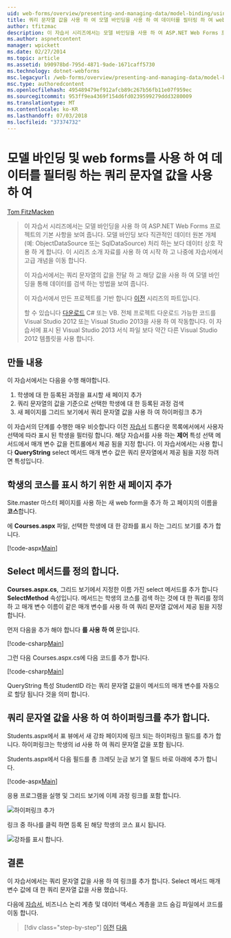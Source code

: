 ```yaml
---
uid: web-forms/overview/presenting-and-managing-data/model-binding/using-query-string-values-to-retrieve-data
title: 쿼리 문자열 값을 사용 하 여 모델 바인딩을 사용 하 여 데이터를 필터링 하 여 web forms | Microsoft Docs
author: tfitzmac
description: 이 자습서 시리즈에서는 모델 바인딩을 사용 하 여 ASP.NET Web Forms 프로젝트의 기본 사항을 보여 줍니다. 모델 바인딩을 통해 데이터 상호 작용 자세한 직선-...
ms.author: aspnetcontent
manager: wpickett
ms.date: 02/27/2014
ms.topic: article
ms.assetid: b90978bd-795d-4871-9ade-1671caff5730
ms.technology: dotnet-webforms
msc.legacyurl: /web-forms/overview/presenting-and-managing-data/model-binding/using-query-string-values-to-retrieve-data
msc.type: authoredcontent
ms.openlocfilehash: 495489479ef912afcb89c267b56fb11e07f959ec
ms.sourcegitcommit: 953ff9ea4369f154d6fd0239599279ddd3280009
ms.translationtype: MT
ms.contentlocale: ko-KR
ms.lasthandoff: 07/03/2018
ms.locfileid: "37374732"
---
```

<a name="using-query-string-values-to-filter-data-with-model-binding-and-web-forms"></a>모델 바인딩 및 web forms를 사용 하 여 데이터를 필터링 하는 쿼리 문자열 값을 사용 하 여
====================
[Tom FitzMacken](https://github.com/tfitzmac)

> 이 자습서 시리즈에서는 모델 바인딩을 사용 하 여 ASP.NET Web Forms 프로젝트의 기본 사항을 보여 줍니다. 모델 바인딩 보다 직관적인 데이터 원본 개체 (예: ObjectDataSource 또는 SqlDataSource) 처리 하는 보다 데이터 상호 작용 하 게 합니다. 이 시리즈 소개 자료를 사용 하 여 시작 하 고 나중에 자습서에서 고급 개념을 이동 합니다.
> 
> 이 자습서에서는 쿼리 문자열의 값을 전달 하 고 해당 값을 사용 하 여 모델 바인딩을 통해 데이터를 검색 하는 방법을 보여 줍니다.
> 
> 이 자습서에서 만든 프로젝트를 기반 합니다 [이전](retrieving-data.md) 시리즈의 파트입니다.
> 
> 할 수 있습니다 [다운로드](https://go.microsoft.com/fwlink/?LinkId=286116) C# 또는 VB. 전체 프로젝트 다운로드 가능한 코드를 Visual Studio 2012 또는 Visual Studio 2013을 사용 하 여 작동합니다. 이 자습서에 표시 된 Visual Studio 2013 서식 파일 보다 약간 다른 Visual Studio 2012 템플릿을 사용 합니다.


## <a name="what-youll-build"></a>만들 내용

이 자습서에서는 다음을 수행 해야합니다.

1. 학생에 대 한 등록된 과정을 표시할 새 페이지 추가
2. 쿼리 문자열의 값을 기준으로 선택한 학생에 대 한 등록된 과정 검색
3. 새 페이지를 그리드 보기에서 쿼리 문자열 값을 사용 하 여 하이퍼링크 추가

이 자습서의 단계를 수행한 매우 비슷합니다 이전 [자습서](sorting-paging-and-filtering-data.md) 드롭다운 목록에서에서 사용자 선택에 따라 표시 된 학생을 필터링 합니다. 해당 자습서를 사용 하는 **제어** 특성 선택 메서드에서 매개 변수 값을 컨트롤에서 제공 됨을 지정 합니다. 이 자습서에서는 사용 합니다 **QueryString** select 메서드 매개 변수 값은 쿼리 문자열에서 제공 됨을 지정 하려면 특성입니다.

## <a name="add-new-page-for-displaying-a-students-courses"></a>학생의 코스를 표시 하기 위한 새 페이지 추가

Site.master 마스터 페이지를 사용 하는 새 web form을 추가 하 고 페이지의 이름을 **코스**합니다.

에 **Courses.aspx** 파일, 선택한 학생에 대 한 강좌를 표시 하는 그리드 보기를 추가 합니다.

[!code-aspx[Main](using-query-string-values-to-retrieve-data/samples/sample1.aspx)]

## <a name="define-the-select-method"></a>Select 메서드를 정의 합니다.

**Courses.aspx.cs**, 그리드 보기에서 지정한 이름 가진 select 메서드를 추가 합니다 **SelectMethod** 속성입니다. 메서드는 학생의 코스를 검색 하는 것에 대 한 쿼리를 정의 하 고 매개 변수 이름이 같은 매개 변수를 사용 하 여 쿼리 문자열 값에서 제공 됨을 지정 합니다.

먼저 다음을 추가 해야 합니다 **를 사용 하 여** 문입니다.

[!code-csharp[Main](using-query-string-values-to-retrieve-data/samples/sample2.cs)]

그런 다음 Courses.aspx.cs에 다음 코드를 추가 합니다.

[!code-csharp[Main](using-query-string-values-to-retrieve-data/samples/sample3.cs)]

QueryString 특성 StudentID 라는 쿼리 문자열 값을이 메서드의 매개 변수를 자동으로 할당 됩니다 것을 의미 합니다.

## <a name="add-hyperlink-with-query-string-value"></a>쿼리 문자열 값을 사용 하 여 하이퍼링크를 추가 합니다.

Students.aspx에서 표 뷰에서 새 강좌 페이지에 링크 되는 하이퍼링크 필드를 추가 합니다. 하이퍼링크는 학생의 id 사용 하 여 쿼리 문자열 값을 포함 됩니다.

Students.aspx에서 다음 필드를 총 크레딧 눈금 보기 열 필드 바로 아래에 추가 합니다.

[!code-aspx[Main](using-query-string-values-to-retrieve-data/samples/sample4.aspx?highlight=7-8)]

응용 프로그램을 실행 및 그리드 보기에 이제 과정 링크를 포함 합니다.

![하이퍼링크 추가](using-query-string-values-to-retrieve-data/_static/image1.png)

링크 중 하나를 클릭 하면 등록 된 해당 학생의 코스 표시 됩니다.

![강좌를 표시 합니다.](using-query-string-values-to-retrieve-data/_static/image2.png)

## <a name="conclusion"></a>결론

이 자습서에서는 쿼리 문자열 값을 사용 하 여 링크를 추가 합니다. Select 메서드 매개 변수 값에 대 한 쿼리 문자열 값을 사용 했습니다.

다음에 [자습서](adding-business-logic-layer.md), 비즈니스 논리 계층 및 데이터 액세스 계층을 코드 숨김 파일에서 코드를 이동 합니다.

> [!div class="step-by-step"]
> [이전](integrating-jquery-ui.md)
> [다음](adding-business-logic-layer.md)

